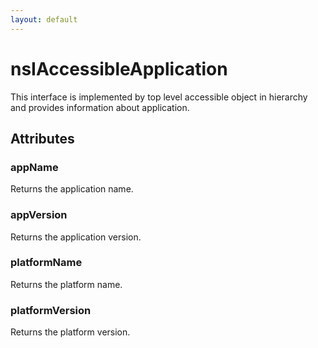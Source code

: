```yaml
---
layout: default
---
```


# nsIAccessibleApplication #

This interface is implemented by top level accessible object in hierarchy and
provides information about application.


## Attributes ##

### appName ###

Returns the application name.


### appVersion ###

Returns the application version.


### platformName ###

Returns the platform name.


### platformVersion ###

Returns the platform version.

